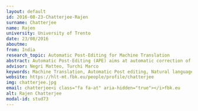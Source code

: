 ```yaml
---
layout: default 
id: 2016-08-23-Chatterjee-Rajen
surname: Chatterjee
name: Rajen
university: University of Trento
date: 23/08/2016
aboutme: 
from: India
research_topic: Automatic Post-Editing for Machine Translation
abstract: Automatic Post-Editing (APE) aims at automatic correction of machine translation (MT) errors, as it is one of the major challenges posed by the evolution of translation industry. The goal is to advance the state-of-the-art in APE and set the conditions for fair, informative and comparable evaluations (with APE-specific metrics and shared reusable benchmarks). Particular emphasis will be placed on creating flexible systems, which are portable across language pairs and domains, and are capable to model and customize to users' style and needs
advisor: Negri Matteo, Turchi Marco
keywords: Machine Translation, Automatic Post editing, Natural language Processing, Human Language Technology, Machine Learning
website: https://hlt-mt.fbk.eu/people/profile/chatterjee
img: chatterjee.jpg
email: chatterjee<i class="fa fa-at" aria-hidden="true"></i>fbk.eu
alt: Rajen Chatterjee
modal-id: stud73
---
```

